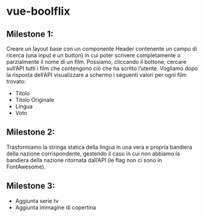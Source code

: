 # vue-boolflix

## Milestone 1:

Creare un layout base con un componente Header contenente un campo di ricerca (una input e un button) in cui poter scrivere completamente o parzialmente il nome di un film. Possiamo, cliccando il bottone, cercare sull’API tutti i film che contengono ciò che ha scritto l’utente.
Vogliamo dopo la risposta dell’API visualizzare a schermo i seguenti valori per ogni film trovato:

-  Titolo
-  Titolo Originale
-  Lingua
-  Voto

## Milestone 2:

Trasformiamo la stringa statica della lingua in una vera e propria bandiera della nazione corrispondente, gestendo il caso in cui non abbiamo la bandiera della nazione ritornata dall’API (le flag non ci sono in FontAwesome).

## Milestone 3:

-  Aggiunta serie tv
-  Aggiunta immagine di copertina
